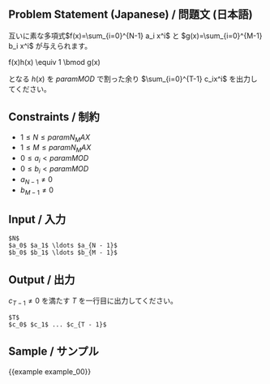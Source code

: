 Problem Statement (Japanese) / 問題文 (日本語)
---------

互いに素な多項式$f(x)=\sum_{i=0}^{N-1} a_i x^i$ と $g(x)=\sum_{i=0}^{M-1} b_i x^i$ が与えられます。

f(x)h(x) \equiv 1 \bmod g(x)

となる $h(x)$ を ${{param MOD}}$ で割った余り $\sum_{i=0}^{T-1} c_ix^i$ を出力してください。


Constraints / 制約
---------

- $1 \leq N \leq {{param N_MAX}}$
- $1 \leq M \leq {{param N_MAX}}$
- $0 \leq a_i < {{param MOD}}$
- $0 \leq b_i < {{param MOD}}$
- $a_{N-1} \neq 0$
- $b_{M-1} \neq 0$

Input / 入力
---------

```
$N$
$a_0$ $a_1$ \ldots $a_{N - 1}$
$b_0$ $b_1$ \ldots $b_{M - 1}$

```

Output / 出力
---------
$c_{T-1} \neq 0$ を満たす $T$ を一行目に出力してください。
```
$T$
$c_0$ $c_1$ ... $c_{T - 1}$
```

Sample / サンプル
---------

{{example example_00}}
